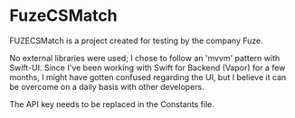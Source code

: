 # FuzeCSMatch
FUZECSMatch is a project created for testing by the company Fuze.

No external libraries were used; I chose to follow an 'mvvm' pattern with Swift-UI.
Since I've been working with Swift for Backend (Vapor) for a few months, I might have gotten confused regarding the UI, but I believe it can be overcome on a daily basis with other developers.

The API key needs to be replaced in the Constants file.
